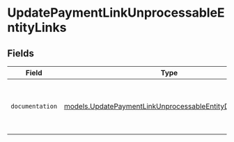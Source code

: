 # UpdatePaymentLinkUnprocessableEntityLinks


## Fields

| Field                                                                                                                      | Type                                                                                                                       | Required                                                                                                                   | Description                                                                                                                |
| -------------------------------------------------------------------------------------------------------------------------- | -------------------------------------------------------------------------------------------------------------------------- | -------------------------------------------------------------------------------------------------------------------------- | -------------------------------------------------------------------------------------------------------------------------- |
| `documentation`                                                                                                            | [models.UpdatePaymentLinkUnprocessableEntityDocumentation](../models/updatepaymentlinkunprocessableentitydocumentation.md) | :heavy_check_mark:                                                                                                         | The URL to the generic Mollie API error handling guide.                                                                    |